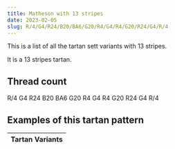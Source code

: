 ```yaml
---
title: Matheson with 13 stripes
date: 2023-02-05
slug: R/4/G4/R24/B20/BA6/G20/R4/G4/R4/G20/R24/G4/R/4
---
```

This is a list of all the tartan sett variants with 13 stripes.

It is a 13 stripes tartan.


## Thread count
R/4 G4 R24 B20 BA6 G20 R4 G4 R4 G20 R24 G4 R/4

## Examples of this tartan pattern

| Tartan Variants |
|---------------|
